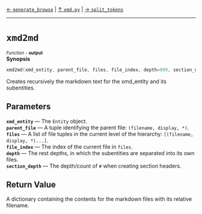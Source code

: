 [&#8592; `generate_browse`](xmd.py--generate_browse.md) | [&#8593; `xmd.py`](xmd.py.md) | [&#8594; `split_tokens`](xmd.py--split_tokens.md)
***

# `xmd2md`
<small>*Function* - **output**</small>  
**Synopsis**

```cpp
xmd2md(xmd_entity, parent_file, files, file_index, depth=999, section_depth=1)
```

Creates recursively the markdown text for the xmd_entity and its subentities.


## Parameters
**`xmd_entity`** &#8213; The `Entity` object.  
**`parent_file`** &#8213; A tuple identifying the parent file: `(filename, display, *)`.  
**`files`** &#8213; A list of file tuples in the current level of the hierarchy: `[(filename, display, *)...]`.  
**`file_index`** &#8213; The index of the current file in `files`.  
**`depth`** &#8213; The rest depths, in which the subentities are separated into its own files.  
**`section_depth`** &#8213; The depth/count of `#` when creating section headers.  
## Return Value

A dictionary containing the contents for the markdown files with its relative filename.


